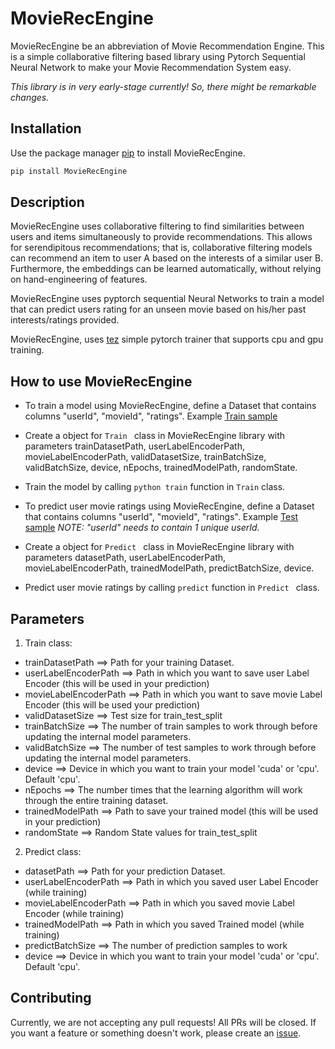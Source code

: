 # MovieRecEngine

MovieRecEngine be an abbreviation of Movie Recommendation Engine. This is a simple collaborative filtering based library using Pytorch Sequential Neural Network to make your Movie Recommendation System easy.

*This library is in very early-stage currently! So, there might be remarkable changes.*

## Installation

Use the package manager [pip](https://pip.pypa.io/en/stable/) to install MovieRecEngine.

```bash
pip install MovieRecEngine
```
## Description

MovieRecEngine uses collaborative filtering to find similarities between users and items simultaneously to provide recommendations. This allows for serendipitous recommendations; that is, collaborative filtering models can recommend an item to user A based on the interests of a similar user B. Furthermore, the embeddings can be learned automatically, without relying on hand-engineering of features. 

MovieRecEngine uses pyptorch sequential Neural Networks to train a model that can predict users rating for an unseen movie based on his/her past interests/ratings provided. 

MovieRecEngine, uses [tez](https://pypi.org/project/tez/) simple pytorch trainer that supports cpu and gpu training.

## How to use MovieRecEngine

* To train a model using MovieRecEngine, define a Dataset that contains columns "userId", "movieId", "ratings". Example [Train sample]()
* Create a object for ```Train ``` class in MovieRecEngine library with parameters trainDatasetPath, userLabelEncoderPath, movieLabelEncoderPath, validDatasetSize, trainBatchSize, validBatchSize, device, nEpochs, trainedModelPath, randomState.
* Train the model by calling ```python train``` function in ```Train``` class.

* To predict user movie ratings using MovieRecEngine, define a Dataset that contains columns "userId", "movieId", "ratings". Example [Test sample]()
*NOTE: "userId" needs to contain 1 unique userId.*
* Create a object for ```Predict ``` class in MovieRecEngine library with parameters datasetPath, userLabelEncoderPath, movieLabelEncoderPath, trainedModelPath, predictBatchSize, device.
* Predict user movie ratings by calling ```predict``` function in ```Predict ``` class.

## Parameters

1. Train class: 
- trainDatasetPath ==> Path for your training Dataset.
- userLabelEncoderPath ==> Path in which you want to save user Label Encoder (this will be used in your prediction)
- movieLabelEncoderPath ==> Path in which you want to save movie Label Encoder (this will be used your prediction)
- validDatasetSize ==> Test size for train_test_split 
- trainBatchSize ==> The number of train samples to work through before updating the internal model parameters.
- validBatchSize ==> The number of test samples to work through before updating the internal model parameters.
- device ==> Device in which you want to train your model 'cuda' or 'cpu'. Default 'cpu'. 
- nEpochs ==> The number times that the learning algorithm will work through the entire training dataset.
- trainedModelPath ==> Path to save your trained model (this will be used in your prediction)
- randomState ==> Random State values for train_test_split

2. Predict class:

- datasetPath ==> Path for your prediction Dataset.
- userLabelEncoderPath ==> Path in which you saved user Label Encoder (while training)
- movieLabelEncoderPath ==>  Path in which you saved movie Label Encoder (while training)
- trainedModelPath ==>  Path in which you saved Trained model (while training)
- predictBatchSize ==> The number of prediction samples to work
- device ==> Device in which you want to train your model 'cuda' or 'cpu'. Default 'cpu'.

## Contributing

Currently, we are not accepting any pull requests! All PRs will be closed. If you want a feature or something doesn't work, please create an [issue](https://github.com/MrR0b0t-23/MovieRecEngine/issues).
